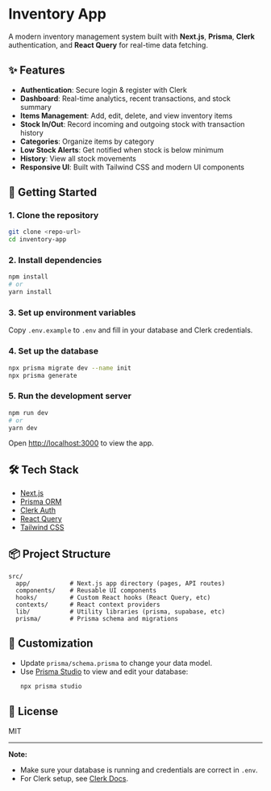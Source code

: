 # Inventory App

A modern inventory management system built with **Next.js**, **Prisma**, **Clerk** authentication, and **React Query** for real-time data fetching.

## ✨ Features

- **Authentication**: Secure login & register with Clerk
- **Dashboard**: Real-time analytics, recent transactions, and stock summary
- **Items Management**: Add, edit, delete, and view inventory items
- **Stock In/Out**: Record incoming and outgoing stock with transaction history
- **Categories**: Organize items by category
- **Low Stock Alerts**: Get notified when stock is below minimum
- **History**: View all stock movements
- **Responsive UI**: Built with Tailwind CSS and modern UI components

## 🚀 Getting Started

### 1. Clone the repository

```bash
git clone <repo-url>
cd inventory-app
```

### 2. Install dependencies

```bash
npm install
# or
yarn install
```

### 3. Set up environment variables

Copy `.env.example` to `.env` and fill in your database and Clerk credentials.

### 4. Set up the database

```bash
npx prisma migrate dev --name init
npx prisma generate
```

### 5. Run the development server

```bash
npm run dev
# or
yarn dev
```

Open [http://localhost:3000](http://localhost:3000) to view the app.

## 🛠️ Tech Stack

- [Next.js](https://nextjs.org/)
- [Prisma ORM](https://www.prisma.io/)
- [Clerk Auth](https://clerk.com/)
- [React Query](https://tanstack.com/query/latest)
- [Tailwind CSS](https://tailwindcss.com/)

## 📦 Project Structure

```
src/
  app/           # Next.js app directory (pages, API routes)
  components/    # Reusable UI components
  hooks/         # Custom React hooks (React Query, etc)
  contexts/      # React context providers
  lib/           # Utility libraries (prisma, supabase, etc)
  prisma/        # Prisma schema and migrations
```

## 📝 Customization

- Update `prisma/schema.prisma` to change your data model.
- Use [Prisma Studio](https://www.prisma.io/studio) to view and edit your database:
  ```bash
  npx prisma studio
  ```

## 📄 License

MIT

---

**Note:**

- Make sure your database is running and credentials are correct in `.env`.
- For Clerk setup, see [Clerk Docs](https://clerk.com/docs/quickstarts/nextjs).
